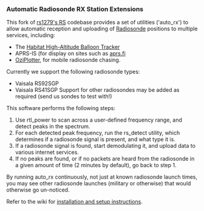 ### Automatic Radiosonde RX Station Extensions ###
This fork of [rs1279's RS](https://github.com/rs1729/RS) codebase provides a set of utilities ('auto_rx') to allow automatic reception and uploading of [Radiosonde](https://en.wikipedia.org/wiki/Radiosonde) positions to multiple services, including:
* The [Habitat High-Altitude Balloon Tracker](https://tracker.habhub.org)
* APRS-IS (for display on sites such as [aprs.fi](https://aprs.fi)
* [OziPlotter](https://github.com/projecthorus/oziplotter), for mobile radiosonde chasing.

Currently we support the following radiosonde types:
* Vaisala RS92SGP
* Vaisala RS41SGP
Support for other radiosondes may be added as required (send us sondes to test with!)

This software performs the following steps:
1. Use rtl_power to scan across a user-defined frequency range, and detect peaks in the spectrum.
2. For each detected peak frequency, run the rs_detect utility, which determines if a radiosonde signal is present, and what type it is.
3. If a radiosonde signal is found, start demodulating it, and upload data to various internet services.
4. If no peaks are found, or if no packets are heard from the radiosonde in a given amount of time (2 minutes by default), go back to step 1.

By running auto_rx continuously, not just at known radiosonde launch times, you may see other radiosonde launches (military or otherwise) that would otherwise go un-noticed.

Refer to the wiki for [installation and setup instructions](https://github.com/projecthorus/radiosonde_auto_rx/wiki).